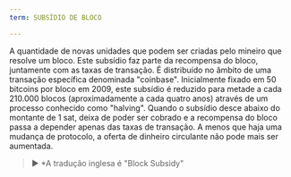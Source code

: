 ```yaml
---
term: SUBSÍDIO DE BLOCO

---
```

A quantidade de novas unidades que podem ser criadas pelo mineiro que resolve um bloco. Este subsídio faz parte da recompensa do bloco, juntamente com as taxas de transação. É distribuído no âmbito de uma transação específica denominada "coinbase". Inicialmente fixado em 50 bitcoins por bloco em 2009, este subsídio é reduzido para metade a cada 210.000 blocos (aproximadamente a cada quatro anos) através de um processo conhecido como "halving". Quando o subsídio desce abaixo do montante de 1 sat, deixa de poder ser cobrado e a recompensa do bloco passa a depender apenas das taxas de transação. A menos que haja uma mudança de protocolo, a oferta de dinheiro circulante não pode mais ser aumentada.

> ► *A tradução inglesa é "Block Subsidy"
